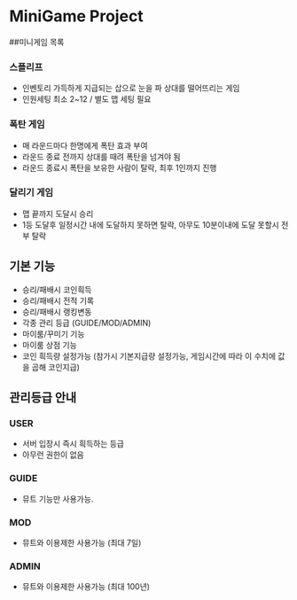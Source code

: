 # MiniGame Project

##미니게임 목록
### 스플리프
 - 인벤토리 가득하게 지급되는 삽으로 눈을 파 상대를 떨어뜨리는 게임
 - 인원세팅 최소 2~12 / 별도 맵 세팅 필요
### 폭탄 게임
 - 매 라운드마다 한명에게 폭탄 효과 부여
 - 라운드 종료 전까지 상대를 때려 폭탄을 넘겨야 됨
 - 라운드 종료시 폭탄을 보유한 사람이 탈락, 최후 1인까지 진행
### 달리기 게임
 - 맵 끝까지 도달시 승리
 - 1등 도달후 일정시간 내에 도달하지 못하면 탈락, 아무도 10분이내에 도달 못할시 전부 탈락
## 기본 기능
 - 승리/패배시 코인흭득
 - 승리/패배시 전적 기록
 - 승리/패배시 랭킹변동
 - 각종 관리 등급 (GUIDE/MOD/ADMIN)
 - 마이룸/꾸미기 기능
 - 마이룸 상점 기능
 - 코인 흭득량 설정가능 (참가시 기본지급량 설정가능, 게임시간에 따라 이 수치에 값을 곱해 코인지급)
## 관리등급 안내
### USER
 - 서버 입장시 즉시 흭득하는 등급
 - 아무런 권한이 없음
### GUIDE
 - 뮤트 기능만 사용가능.
### MOD
 - 뮤트와 이용제한 사용가능 (최대 7일)
### ADMIN
 - 뮤트와 이용제한 사용가능 (최대 100년)
